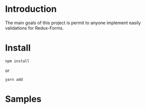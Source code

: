 # Introduction

The main goals of this project is permit to anyone implement easily validations for Redux-Forms.

# Install

```sh
npm install
```

or

```
yarn add
```

# Samples
